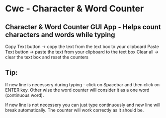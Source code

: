 # Cwc - Character & Word Counter


Character & Word Counter GUI App - Helps count characters and words while typing
--------------------------------------------------------------------------------

Copy Text button -> copy the text from the text box to your clipboard
Paste Text button -> paste the text from your clipboard to the text box
Clear all -> clear the text box and reset the counters

Tip:
---

If new line is necessery during typing - click on Spacebar and then click on
ENTER key. Other wise the word counter will consider it as a one word (continuous word).

If new line is not necessery you can just type continuously and new line will
break automatically. The counter will work correctly as it should be.
